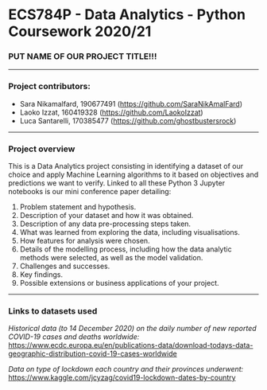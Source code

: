 
# ECS784P - Data Analytics - Python Coursework 2020/21

### PUT NAME OF OUR PROJECT TITLE!!!
---
### Project contributors: 
- Sara Nikamalfard, 190677491 (https://github.com/SaraNikAmalFard)
- Laoko Izzat, 160419328 (https://github.com/LaokoIzzat)
- Luca Santarelli, 170385477 (https://github.com/ghostbustersrock)
---
### Project overview

This is a Data Analytics project consisting in identifying a dataset of our choice and apply Machine Learning algorithms to it based on objectives and predictions we want to verify. Linked to all these Python 3 Jupyter notebooks is our mini conference paper detailing:
1.  Problem statement and hypothesis.
2.  Description of your dataset and how it was obtained.
3.  Description of any data pre-processing steps taken.
4.  What was learned from exploring the data, including visualisations.
5.  How features for analysis were chosen.
6.  Details of the modelling process, including how the data analytic methods were selected, as well as the model validation.
7.  Challenges and successes.
8.  Key findings.
9.  Possible extensions or business applications of your project.
---

### Links to datasets used
*Historical data (to 14 December 2020) on the daily number of new reported COVID-19 cases and deaths worldwide:*
https://www.ecdc.europa.eu/en/publications-data/download-todays-data-geographic-distribution-covid-19-cases-worldwide



*Data on type of lockdown each country and their provinces underwent:*
https://www.kaggle.com/jcyzag/covid19-lockdown-dates-by-country